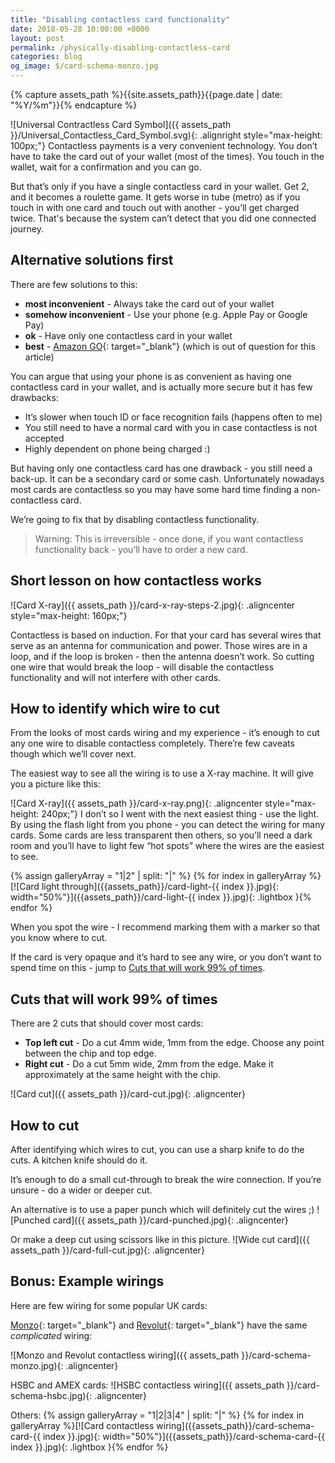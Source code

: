 ```yaml
---
title: "Disabling contactless card functionality"
date: 2018-05-28 10:00:00 +0000
layout: post
permalink: /physically-disabling-contactless-card
categories: blog
og_image: $/card-schema-monzo.jpg
---
```


{% capture assets_path %}{{site.assets_path}}{{page.date | date: "%Y/%m"}}{% endcapture %}


![Universal Contractless Card Symbol]({{ assets_path }}/Universal_Contactless_Card_Symbol.svg){: .alignright style="max-height: 100px;"} Contactless payments is a very convenient technology. You don’t have to take the card out of your wallet (most of the times). You touch in the wallet, wait for a confirmation and you can go.

But that’s only if you have a single contactless card in your wallet. Get 2, and it becomes a roulette game. It gets worse in tube (metro) as if you touch in with one card and touch out with another - you’ll get charged twice. That's because the system can’t detect that you did one connected journey.

## Alternative solutions first

There are few solutions to this:

* **most inconvenient** - Always take the card out of your wallet
* **somehow inconvenient** - Use your phone (e.g. Apple Pay or Google Pay)
* **ok** - Have only one contactless card in your wallet
* **best** - [Amazon GO](https://www.amazon.co.uk/?&_encoding=UTF8&tag=bumbu-21&linkCode=ur2&linkId=e5f19120cd01026237958acc53fa5488&camp=1634&creative=6738){: target="_blank"} (which is out of question for this article)

You can argue that using your phone is as convenient as having one contactless card in your wallet, and is actually more secure but it has few drawbacks:

* It’s slower when touch ID or face recognition fails (happens often to me)
* You still need to have a normal card with you in case contactless is not accepted
* Highly dependent on phone being charged :)

But having only one contactless card has one drawback - you still need a back-up. It can be a secondary card or some cash. Unfortunately nowadays most cards are contactless so you may have some hard time finding a non-contactless card.

We’re going to fix that by disabling contactless functionality.

> Warning: This is irreversible - once done, if you want contactless functionality back - you’ll have to order a new card.

## Short lesson on how contactless works

![Card X-ray]({{ assets_path }}/card-x-ray-steps-2.jpg){: .aligncenter style="max-height: 160px;"}

Contactless is based on induction. For that your card has several wires that serve as an antenna for communication and power. Those wires are in a loop, and if the loop is broken - then the antenna doesn’t work. So cutting one wire that would break the loop - will disable the contactless functionality and will not interfere with other cards.

## How to identify which wire to cut

From the looks of most cards wiring and my experience - it’s enough to cut any one wire to disable contactless completely. There’re few caveats though which we’ll cover next.

The easiest way to see all the wiring is to use a X-ray machine. It will give you a picture like this:

![Card X-ray]({{ assets_path }}/card-x-ray.png){: .aligncenter style="max-height: 240px;"}
I don’t so I went with the next easiest thing - use the light. By using the flash light from you phone - you can detect the wiring for many cards. Some cards are less transparent then others, so you’ll need a dark room and you’ll have to light few “hot spots” where the wires are the easiest to see.

{% assign galleryArray = "1|2" | split: "|" %}
{% for index in galleryArray %}[![Card light through]({{assets_path}}/card-light-{{ index }}.jpg){: width="50%"}]({{assets_path}}/card-light-{{ index }}.jpg){: .lightbox }{% endfor %}

When you spot the wire - I recommend marking them with a marker so that you know where to cut.

If the card is very opaque and it’s hard to see any wire, or you don’t want to spend time on this - jump to [Cuts that will work 99% of times](#cuts-that-will-work-99-of-times).

## Cuts that will work 99% of times

There are 2 cuts that should cover most cards:

* **Top left cut** - Do a cut 4mm wide, 1mm from the edge. Choose any point between the chip and top edge.
* **Right cut** - Do a cut 5mm wide, 2mm from the edge. Make it approximately at the same height with the chip.

![Card cut]({{ assets_path }}/card-cut.jpg){: .aligncenter}

## How to cut
After identifying which wires to cut, you can use a sharp knife to do the cuts. A kitchen knife should do it.

It’s enough to do a small cut-through to break the wire connection. If you’re unsure - do a wider or deeper cut.

An alternative is to use a paper punch which will definitely cut the wires ;)
![Punched card]({{ assets_path }}/card-punched.jpg){: .aligncenter}

Or make a deep cut using scissors like in this picture.
![Wide cut card]({{ assets_path }}/card-full-cut.jpg){: .aligncenter}

## Bonus: Example wirings

Here are few wiring for some popular UK cards:

[Monzo](https://monzo.com/){: target="_blank"} and [Revolut](https://revolut.com/r/alexancht){: target="_blank"} have the same _complicated_ wiring:

![Monzo and Revolut contactless wiring]({{ assets_path }}/card-schema-monzo.jpg){: .aligncenter}

HSBC and AMEX cards:
![HSBC contactless wiring]({{ assets_path }}/card-schema-hsbc.jpg){: .aligncenter}

Others:
{% assign galleryArray = "1|2|3|4" | split: "|" %}
{% for index in galleryArray %}[![Card contactless wiring]({{assets_path}}/card-schema-card-{{ index }}.jpg){: width="50%"}]({{assets_path}}/card-schema-card-{{ index }}.jpg){: .lightbox }{% endfor %}

